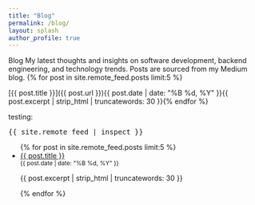 ```yaml
---
title: "Blog"
permalink: /blog/
layout: splash
author_profile: true
---
```

Blog
My latest thoughts and insights on software development, backend engineering, and technology trends. Posts are sourced from my Medium blog. 
{% for post in site.remote_feed.posts limit:5 %}

[{{ post.title }}]({{ post.url }}){{ post.date | date: "%B %d, %Y" }}{{ post.excerpt | strip_html | truncatewords: 30 }}{% endfor %}

testing: <pre>{{ site.remote_feed | inspect }}</pre>


<ul>
  {% for post in site.remote_feed.posts limit:5 %}
    <li>
      <a href="{{ post.url }}" target="_blank">{{ post.title }}</a><br>
      <small>{{ post.date | date: "%B %d, %Y" }}</small>
      <p>{{ post.excerpt | strip_html | truncatewords: 30 }}</p>
    </li>
  {% endfor %}
</ul>


